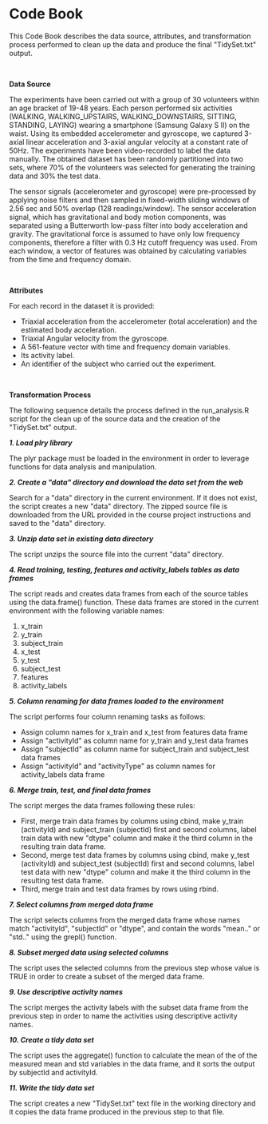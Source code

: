 # Code Book
This Code Book describes the data source, attributes, and transformation process performed to clean up the data and produce the final "TidySet.txt" output.

<br />

**Data Source**

The experiments have been carried out with a group of 30 volunteers within an age bracket of 19-48 years. Each person performed six activities (WALKING, WALKING_UPSTAIRS, WALKING_DOWNSTAIRS, SITTING, STANDING, LAYING) wearing a smartphone (Samsung Galaxy S II) on the waist. Using its embedded accelerometer and gyroscope, we captured 3-axial linear acceleration and 3-axial angular velocity at a constant rate of 50Hz. The experiments have been video-recorded to label the data manually. The obtained dataset has been randomly partitioned into two sets, where 70% of the volunteers was selected for generating the training data and 30% the test data. 

The sensor signals (accelerometer and gyroscope) were pre-processed by applying noise filters and then sampled in fixed-width sliding windows of 2.56 sec and 50% overlap (128 readings/window). The sensor acceleration signal, which has gravitational and body motion components, was separated using a Butterworth low-pass filter into body acceleration and gravity. The gravitational force is assumed to have only low frequency components, therefore a filter with 0.3 Hz cutoff frequency was used. From each window, a vector of features was obtained by calculating variables from the time and frequency domain.

<br />

**Attributes**

For each record in the dataset it is provided: 
- Triaxial acceleration from the accelerometer (total acceleration) and the estimated body acceleration. 
- Triaxial Angular velocity from the gyroscope. 
- A 561-feature vector with time and frequency domain variables. 
- Its activity label. 
- An identifier of the subject who carried out the experiment.

<br />

**Transformation Process**

The following sequence details the process defined in the run_analysis.R script for the clean up of the source data and the creation of the "TidySet.txt" output.

_**1. Load plry library**_

The plyr package must be loaded in the environment in order to leverage functions for data analysis and manipulation.

_**2. Create a "data" directory and download the data set from the web**_

Search for a "data" directory in the current environment. If it does not exist, the script creates a new "data" directory. The zipped source file is downloaded from the URL provided in the course project instructions and saved to the "data" directory. 

_**3. Unzip data set in existing data directory**_

The script unzips the source file into the current "data" directory.

_**4. Read training, testing, features and activity_labels tables as data frames**_

The script reads and creates data frames from each of the source tables using the data.frame() function. These data frames are stored in the current environment with the following variable names:
 
1) x_train
2) y_train
3) subject_train
4) x_test
5) y_test
6) subject_test
7) features
8) activity_labels

_**5. Column renaming for data frames loaded to the environment**_

The script performs four column renaming tasks as follows:
- Assign column names for x_train and x_test from features data frame
- Assign "activityId" as column name for y_train and y_test data frames
- Assign "subjectId" as column name for subject_train and subject_test data frames
- Assign "activityId" and "activityType" as column names for activity_labels data frame

_**6. Merge train, test, and final data frames**_

The script merges the data frames following these rules: 

- First, merge train data frames by columns using cbind, make y_train (activityId) and subject_train (subjectId) first and second columns, label train data with new "dtype" column and make it the third column in the resulting train data frame.
- Second, merge test data frames by columns using cbind, make y_test (activityId) and subject_test (subjectId) first and second columns, label test data with new "dtype" column and make it the third column in the resulting test data frame.
- Third, merge train and test data frames by rows using rbind.

_**7. Select columns from merged data frame**_
 
 The script selects columns from the merged data frame whose names match "activityId", "subjectId" or "dtype", and contain the words "mean.." or "std.." using the grepl() function.

_**8. Subset merged data using selected columns**_

The script uses the selected columns from the previous step whose value is TRUE in order to create a subset of the merged data frame.

_**9. Use descriptive activity names**_
 
The script merges the activity labels with the subset data frame from the previous step in order to name the activities using descriptive activity names.

_**10. Create a tidy data set**_
 
The script uses the aggregate() function to calculate the mean of the of the measured mean and std variables in the data frame, and it sorts the output by subjectId and activityId.

_**11. Write the tidy data set**_
 
 The script creates a new "TidySet.txt" text file in the working directory and it copies the data frame produced in the previous step to that file.